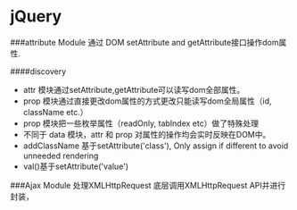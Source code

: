 # jQuery
###attribute Module
通过 DOM setAttribute and getAttribute接口操作dom属性.

####discovery
- attr 模块通过setAttribute,getAttribute可以读写dom全部属性。
- prop 模块通过直接更改dom属性的方式更改只能读写dom全局属性（id, className etc.）
- prop 模块把一些枚举属性（readOnly, tabIndex etc）做了特殊处理
- 不同于 data 模块，attr 和 prop 对属性的操作均会实时反映在DOM中。
- addClassName 基于setAttribute('class'), Only assign if different to avoid unneeded rendering
- val()基于setAttribute('value')

###Ajax Module
处理XMLHttpRequest
底层调用XMLHttpRequest API并进行封装，
